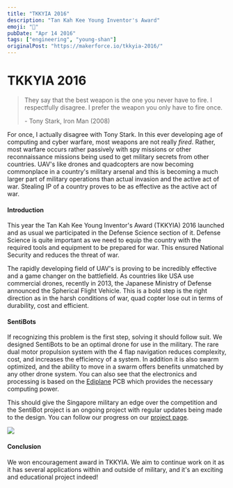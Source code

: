 ```yaml
---
title: "TKKYIA 2016"
description: "Tan Kah Kee Young Inventor's Award"
emoji: "🏅"
pubDate: "Apr 14 2016"
tags: ["engineering", "young-shan"]
originalPost: "https://makerforce.io/tkkyia-2016/"
---
```


# TKKYIA 2016

> They say that the best weapon is the one you never have to fire. I respectfully disagree. I prefer the weapon you only have to fire once.
>
> \- Tony Stark, Iron Man (2008)

For once, I actually disagree with Tony Stark. In this ever developing age of computing and cyber warfare, most weapons are not really _fired_. Rather, most warfare occurs rather passively with spy missions or other reconnaissance missions being used to get military secrets from other countries. UAV's like drones and quadcopters are now becoming commonplace in a country's military arsenal and this is becoming a much larger part of military operations than actual invasion and the active act of war. Stealing IP of a country proves to be as effective as the active act of war.

#### Introduction

This year the Tan Kah Kee Young Inventor's Award (TKKYIA) 2016 launched and as usual we participated in the Defense Science section of it. Defense Science is quite important as we need to equip the country with the required tools and equipment to be prepared for war. This ensured National Security and reduces the threat of war.

The rapidly developing field of UAV's is proving to be incredibly effective and a game changer on the battlefield. As countries like USA use commercial drones, recently in 2013, the Japanese Ministry of Defense announced the Spherical Flight Vehicle. This is a bold step is the right direction as in the harsh conditions of war, quad copter lose out in terms of durability, cost and efficient.

#### SentiBots

If recognizing this problem is the first step, solving it should follow suit. We designed SentiBots to be an optimal drone for use in the military. The rare dual motor propulsion system with the 4 flap navigation reduces complexity, cost, and increases the efficiency of a system. In addition it is also swarm optimized, and the ability to move in a swarm offers benefits unmatched by any other drone system. You can also see that the electronics and processing is based on the [Ediplane](https://makerforce.io/an-edison-based-flight-controller/) PCB which provides the necessary computing power.

This should give the Singapore military an edge over the competition and the SentiBot project is an ongoing project with regular updates being made to the design. You can follow our progress on our [project page](//sentibots.makerforce.io).

![](https://makerforce.io/content/images/2016/04/DSC_0686.JPG)

#### Conclusion

We won encouragement award in TKKYIA. We aim to continue work on it as it has several applications within and outside of military, and it's an exciting and educational project indeed!
